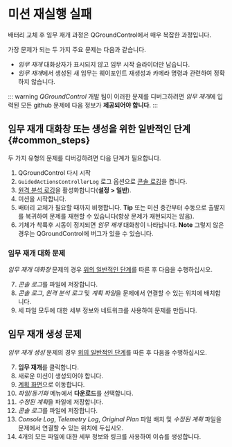 # 미션 재실행 실패

배터리 교체 후 임무 재개 과정은 QGroundControl에서 매우 복잡한 과정입니다.

가장 문제가 되는 두 가지 주요 문제는 다음과 같습니다.

* *임무 재개* 대화상자가 표시되지 않고 임무 시작 슬라이더만 남습니다.
* *임무 재개*에서 생성된 새 임무는 웨이포인트 재생성과 카메라 명령과 관련하여 정확하지 않습니다.

::: warning
*QGroundControl* 개발 팀이 이러한 문제를 디버그하려면 *임무 재개*에 입력된 모든 github 문제에 다음 정보가 **제공되어야 합니다**.
:::

## 임무 재개 대화창 또는 생성을 위한 일반적인 단계 {#common_steps}

두 가지 유형의 문제를 디버깅하려면 다음 단계가 필요합니다.

1. QGroundControl 다시 시작
2. `GuidedActionsControllerLog` 로그 옵션으로 [콘솔 로깅](../SettingsView/console_logging.md)을 켭니다.
3. [원격 분석 로깅](../SettingsView/General.md#miscellaneous)을 활성화합니다(**설정 > 일반**).
4. 미션을 시작합니다.
5. 배터리 교체가 필요할 때까지 비행합니다. **Tip** 또는 미션 중간부터 수동으로 출발지를 복귀하여 문제를 재현할 수 있습니다(항상 문제가 재현되지는 않음).
6. 기체가 착륙후 시동이 정지되면 *임무 재개* 대화창이 나타납니다. **Note** 그렇지 않은 경우는 QGroundControl에 버그가 있을 수 있습니다.

### 임무 재개 대화 문제

*임무 재개 대화창* 문제의 경우 [위의 일반적인 단계](#common_steps)를 따른 후 다음을 수행하십시오.

7. *콘솔 로그*를 파일에 저장합니다.
8. *콘솔 로그*, *원격 분석 로그* 및 *계획 파일*을 문제에서 연결할 수 있는 위치에 배치합니다.
9. 세 파일 모두에 대한 세부 정보와 네트워크를 사용하여 문제를 만듭니다.

## 임무 재개 생성 문제

*임무 재개 생성* 문제의 경우 [위의 일반적인 단계](#common_steps)를 따른 후 다음을 수행하십시오.

7. **임무 재개**를 클릭합니다.
8. 새로운 미션이 생성되어야 합니다.
9. [계획 화면](../PlanView/PlanView.md)으로 이동합니다.
10. *파일/동기화* 메뉴에서 **다운로드**를 선택합니다.
11. *수정된 계획*을 파일에 저장합니다.
12. *콘솔 로그*를 파일에 저장합니다.
13. *Console Log*, *Telemetry Log*, *Original Plan* 파일 배치 및 *수정된 계획* 파일을 문제에서 연결할 수 있는 위치에 두십시오.
14. 4개의 모든 파일에 대한 세부 정보와 링크를 사용하여 이슈를 생성합니다.